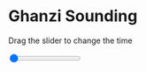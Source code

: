 <h1>Ghanzi Sounding</h1>
<p>Drag the slider to change the time</p>

<div class="slidecontainer">
<input oninput='setImage(this)' class="slider" type="range" min="0" max="6" value="0" step="1" />
<img id='img'/>
</div>

<script>
var img = document.getElementById('img');
var img_array = ['/assets/images/skwt/skd_ghanzi_wrfout_d01_2020-06-02_12:00:00.png',
'/assets/images/skwt/skd_ghanzi_wrfout_d01_2020-06-02_18:00:00.png',
'/assets/images/skwt/skd_ghanzi_wrfout_d01_2020-06-03_00:00:00.png',
'/assets/images/skwt/skd_ghanzi_wrfout_d01_2020-06-03_06:00:00.png',
'/assets/images/skwt/skd_ghanzi_wrfout_d01_2020-06-03_12:00:00.png',
'/assets/images/skwt/skd_ghanzi_wrfout_d01_2020-06-03_18:00:00.png',];
function setImage(obj)
{
        var value = obj.value;
        img.src = img_array[value];

}
</script>
